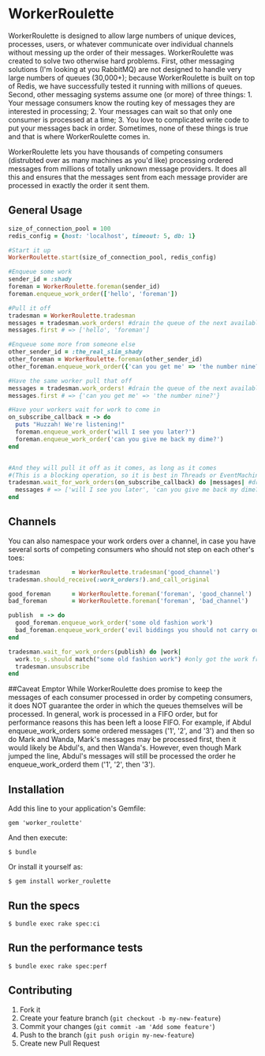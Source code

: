 # WorkerRoulette

WorkerRoulette is designed to allow large numbers of unique devices, processes, users, or whatever communicate over individual channels without messing up the order of their messages. WorkerRoulette was created to solve two otherwise hard problems. First, other messaging solutions (I'm looking at you RabbitMQ) are not designed to  handle very large numbers of queues (30,000+); because WorkerRoulette is built on top of Redis, we have successfully tested it running with millions of queues. Second, other messaging systems assume one (or more) of three things: 1. Your message consumers know the routing key of messages they are interested in processing; 2. Your messages can wait so that only one consumer is processed at a time; 3. You love to complicated write code to put your messages back in order. Sometimes, none of these things is true and that is where WorkerRoulette comes in.

WorkerRoulette lets you have thousands of competing consumers (distrubted over as many machines as you'd like) processing ordered messages from millions of totally unknown message providers. It does all this and ensures that the messages sent from each message provider are processed in exactly the order it sent them.

## General Usage
```ruby
size_of_connection_pool = 100
redis_config = {host: 'localhost', timeout: 5, db: 1}

#Start it up
WorkerRoulette.start(size_of_connection_pool, redis_config)

#Enqueue some work
sender_id = :shady
foreman = WorkerRoulette.foreman(sender_id)
foreman.enqueue_work_order(['hello', 'foreman'])

#Pull it off
tradesman = WorkerRoulette.tradesman
messages = tradesman.work_orders! #drain the queue of the next available sender
messages.first # => ['hello', 'foreman']

#Enqueue some more from someone else
other_sender_id = :the_real_slim_shady
other_foreman = WorkerRoulette.foreman(other_sender_id)
other_foreman.enqueue_work_order({'can you get me' => 'the number nine?'})

#Have the same worker pull that off
messages = tradesman.work_orders! #drain the queue of the next available sender
messages.first # => {'can you get me' => 'the number nine?'}

#Have your workers wait for work to come in
on_subscribe_callback = -> do
  puts "Huzzah! We're listening!"
  foreman.enqueue_work_order('will I see you later?')
  foreman.enqueue_work_order('can you give me back my dime?')
end


#And they will pull it off as it comes, as long as it comes
#(This is a blocking operation, so it is best in Threads or EventMachine.next_tick)
tradesman.wait_for_work_orders(on_subscribe_callback) do |messages| #drain the queue of the next available sender
  messages # => ['will I see you later', 'can you give me back my dime?']
end
```

## Channels
You can also namespace your work orders over a channel, in case you have several sorts of competing consumers who should not step on each other's toes:
```ruby
tradesman         = WorkerRoulette.tradesman('good_channel')
tradesman.should_receive(:work_orders!).and_call_original

good_foreman      = WorkerRoulette.foreman('foreman', 'good_channel')
bad_foreman       = WorkerRoulette.foreman('foreman', 'bad_channel')

publish  = -> do
  good_foreman.enqueue_work_order('some old fashion work')
  bad_foreman.enqueue_work_order('evil biddings you should not carry out') #channels let us ignore his evil orders
end

tradesman.wait_for_work_orders(publish) do |work|
  work.to_s.should match("some old fashion work") #only got the work from the good foreman
  tradesman.unsubscribe
end

```

##Caveat Emptor
While WorkerRoulette does promise to keep the messages of each consumer processed in order by competing consumers, it does NOT guarantee the order in which the queues themselves will be processed. In general, work is processed in a FIFO order, but for performance reasons this has been left a loose FIFO. For example, if Abdul enqueue_work_orders some ordered messages ('1', '2', and '3') and then so do Mark and Wanda, Mark's messages may be processed first, then it would likely be Abdul's, and then Wanda's. However, even though Mark jumped the line, Abdul's messages will still be processed the order he enqueue_work_orderd them ('1', '2', then '3').

## Installation

Add this line to your application's Gemfile:

    gem 'worker_roulette'

And then execute:

    $ bundle

Or install it yourself as:

    $ gem install worker_roulette

## Run the specs

    $ bundle exec rake spec:ci

## Run the performance tests

    $ bundle exec rake spec:perf


## Contributing

1. Fork it
2. Create your feature branch (`git checkout -b my-new-feature`)
3. Commit your changes (`git commit -am 'Add some feature'`)
4. Push to the branch (`git push origin my-new-feature`)
5. Create new Pull Request
